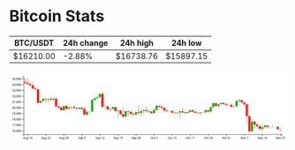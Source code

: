 # Bitcoin Stats

BTC/USDT|24h change|24h high|24h low|
|---|---|---|---|
|$16210.00|-2.88%|$16738.76|$15897.15|

<img src="./chart.svg">
